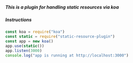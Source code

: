 ##### This is a plugin for handling static resources via koa
##### Instructions
```javascript
const koa = require("koa")
const static = require("static-resource-plugin")
const app = new koa()
app.use(static())
app.listen(3000)
console.log("app is running at http://localhost:3000")
```
